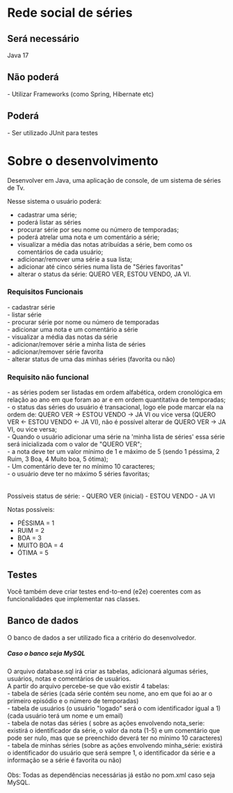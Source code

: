# Rede social de séries 

<h2>Será necessário</h2>
Java 17

<h2>Não poderá</h2>
- Utilizar Frameworks (como Spring, Hibernate etc)

<h2>Poderá</h2>
- Ser utilizado JUnit para testes

<h1>Sobre o desenvolvimento</h1>
Desenvolver em Java, uma aplicação de console, de um sistema de séries de Tv. 

Nesse sistema o usuário poderá:
- cadastrar uma série;
- poderá listar as séries
- procurar série por seu nome ou número de temporadas;
- poderá atrelar uma nota e um comentário a série;
- visualizar a média das notas atribuídas a série, bem como os comentários de cada usuário;
- adicionar/remover uma série a sua lista;
- adicionar até cinco séries numa lista de "Séries favoritas"
- alterar o status da série: QUERO VER, ESTOU VENDO, JA VI.


<h3>Requisitos Funcionais</h3>
- cadastrar série<br>
- listar série<br>
- procurar série por nome ou número de temporadas<br>
- adicionar uma nota e um comentário a série<br>
- visualizar a média das notas da série<br>
- adicionar/remover série a minha lista de séries<br>
- adicionar/remover série favorita<br>
- alterar status de uma das minhas séries (favorita ou não)<br>

<h3>Requisito não funcional</h3>
- as séries podem ser listadas em ordem alfabética, ordem cronológica em relação ao ano em que foram ao ar e em ordem quantitativa de temporadas;<br>
- o status das séries do usuário é transacional, logo ele pode marcar ela na ordem de: QUERO VER -> ESTOU VENDO -> JA VI ou vice versa (QUERO VER <- ESTOU VENDO <- JA VI), não é possível alterar de QUERO VER -> JA VI, ou vice versa;<br>
- Quando o usuário adicionar uma série na 'minha lista de séries' essa série será inicializada com o valor de "QUERO VER";<br>
- a nota deve ter um valor mínimo de 1 e máximo de 5 (sendo 1 péssima, 2 Ruim, 3 Boa, 4 Muito boa, 5 ótima);<br>
- Um comentário deve ter no mínimo 10 caracteres;<br>
- o usuário deve ter no máximo 5 séries favoritas;<br>
  <br><br>
  Possíveis status de série:
- QUERO VER (inicial)
- ESTOU VENDO
- JA VI

Notas possíveis:
- PÉSSIMA = 1
- RUIM = 2
- BOA = 3
- MUITO BOA = 4
- ÓTIMA = 5

<h2>Testes</h2>
Você também deve criar testes end-to-end (e2e) coerentes com as funcionalidades que implementar nas classes.

<h2>Banco de dados</h2>
O banco de dados a ser utilizado fica a critério do desenvolvedor.


<h5>Caso o banco seja MySQL</h5>
O  arquivo database.sql irá criar as tabelas, adicionará algumas séries, usuários, notas e comentários de usuários.<br>
A partir do arquivo percebe-se que vão existir 4 tabelas:<br>
- tabela de séries (cada série contém seu nome, ano em que foi ao ar o primeiro episódio e o número de temporadas)<br>
- tabela de usuários (o usuário "logado" será o com identificador igual a 1) (cada usuário terá um nome e um email)<br>
- tabela de notas das séries ( sobre as ações envolvendo nota_serie: existirá o identificador da série, o valor da nota (1-5) e um comentário que pode ser nulo, mas que se preenchido deverá ter no mínimo 10 caracteres)<br>
- tabela de minhas séries  (sobre as ações envolvendo minha_série: existirá o identificador do usuário que será sempre 1, o identificador da série e a informação se a série é favorita ou não)<br>
<br>
Obs: Todas as dependências necessárias já estão no pom.xml caso seja MySQL.



